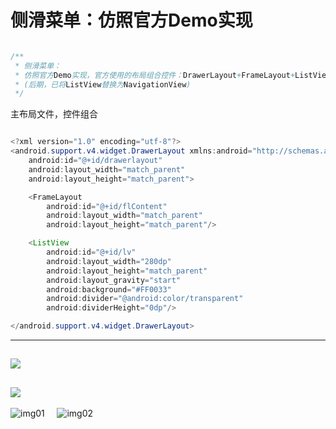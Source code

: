# 侧滑菜单：仿照官方Demo实现

```java

/**
 * 侧滑菜单：
 * 仿照官方Demo实现，官方使用的布局组合控件：DrawerLayout+FrameLayout+ListView
 * (后期，已将ListView替换为NavigationView)
 */

```

主布局文件，控件组合
```java

<?xml version="1.0" encoding="utf-8"?>
<android.support.v4.widget.DrawerLayout xmlns:android="http://schemas.android.com/apk/res/android"
    android:id="@+id/drawerlayout"
    android:layout_width="match_parent"
    android:layout_height="match_parent">

    <FrameLayout
        android:id="@+id/flContent"
        android:layout_width="match_parent"
        android:layout_height="match_parent"/>

    <ListView
        android:id="@+id/lv"
        android:layout_width="280dp"
        android:layout_height="match_parent"
        android:layout_gravity="start"
        android:background="#FF0033"
        android:divider="@android:color/transparent"
        android:dividerHeight="0dp"/>

</android.support.v4.widget.DrawerLayout>

```

----
![](https://github.com/ykmeory/DrawerLayout_OfficialUsage/blob/master/img_folder/drawer01.png)
----
![](https://github.com/ykmeory/DrawerLayout_OfficialUsage/blob/master/img_folder/drawer02.png)
----


![img01](https://github.com/ykmeory/DrawerLayout_OfficialUsage/blob/master/img_folder/img01.jpg "screenshot01")
&nbsp;&nbsp;&nbsp;
![img02](https://github.com/ykmeory/DrawerLayout_OfficialUsage/blob/master/img_folder/img02.jpg "screenshot02")
